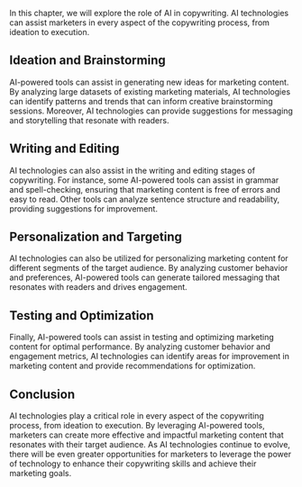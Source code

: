
In this chapter, we will explore the role of AI in copywriting. AI technologies can assist marketers in every aspect of the copywriting process, from ideation to execution.

Ideation and Brainstorming
--------------------------

AI-powered tools can assist in generating new ideas for marketing content. By analyzing large datasets of existing marketing materials, AI technologies can identify patterns and trends that can inform creative brainstorming sessions. Moreover, AI technologies can provide suggestions for messaging and storytelling that resonate with readers.

Writing and Editing
-------------------

AI technologies can also assist in the writing and editing stages of copywriting. For instance, some AI-powered tools can assist in grammar and spell-checking, ensuring that marketing content is free of errors and easy to read. Other tools can analyze sentence structure and readability, providing suggestions for improvement.

Personalization and Targeting
-----------------------------

AI technologies can also be utilized for personalizing marketing content for different segments of the target audience. By analyzing customer behavior and preferences, AI-powered tools can generate tailored messaging that resonates with readers and drives engagement.

Testing and Optimization
------------------------

Finally, AI-powered tools can assist in testing and optimizing marketing content for optimal performance. By analyzing customer behavior and engagement metrics, AI technologies can identify areas for improvement in marketing content and provide recommendations for optimization.

Conclusion
----------

AI technologies play a critical role in every aspect of the copywriting process, from ideation to execution. By leveraging AI-powered tools, marketers can create more effective and impactful marketing content that resonates with their target audience. As AI technologies continue to evolve, there will be even greater opportunities for marketers to leverage the power of technology to enhance their copywriting skills and achieve their marketing goals.

